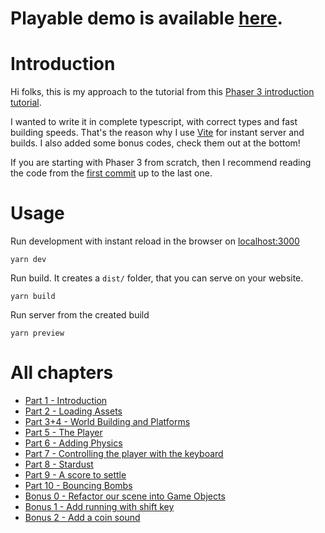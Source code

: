 # **Playable demo is available [here](https://dominik-selmeci.github.io/demos/making-your-first-phaser-3-game-with-typescript/)**.

# Introduction

Hi folks, this is my approach to the tutorial from this [Phaser 3 introduction tutorial](http://phaser.io/tutorials/making-your-first-phaser-3-game).

I wanted to write it in complete typescript, with correct types and fast building speeds.
That's the reason why I use [Vite](https://vitejs.dev/) for instant server and builds.
I also added some bonus codes, check them out at the bottom!

If you are starting with Phaser 3 from scratch, then I recommend reading the code from the [first commit](https://github.com/dominik-selmeci/making-your-first-phaser-3-game-with-typescript/commit/4bcae6def8e24ec82c94b865ee9fd9d26f6fdb5b) up to the last one.

# Usage

Run development with instant reload in the browser on [localhost:3000](http://localhost:3000/)

```
yarn dev
```

Run build. It creates a `dist/` folder, that you can serve on your website.

```
yarn build
```

Run server from the created build

```
yarn preview
```

# All chapters

- [Part 1 - Introduction](https://github.com/dominik-selmeci/making-your-first-phaser-3-game-with-typescript/commit/4bcae6def8e24ec82c94b865ee9fd9d26f6fdb5b)
- [Part 2 - Loading Assets](https://github.com/dominik-selmeci/making-your-first-phaser-3-game-with-typescript/commit/87c0aa4de3f9b804a9b9a3e919012e6cab3ba2a1)
- [Part 3+4 - World Building and Platforms](https://github.com/dominik-selmeci/making-your-first-phaser-3-game-with-typescript/commit/f972eb070f48210ccab38e85611cc7ae826504d5)
- [Part 5 - The Player](https://github.com/dominik-selmeci/making-your-first-phaser-3-game-with-typescript/commit/c7a6f7be84eb51b85c40c60ee510e2a4ac55a88d)
- [Part 6 - Adding Physics](https://github.com/dominik-selmeci/making-your-first-phaser-3-game-with-typescript/commit/b4894ae03d61d0cdc69e246f01a1090bb481b7ce)
- [Part 7 - Controlling the player with the keyboard](https://github.com/dominik-selmeci/making-your-first-phaser-3-game-with-typescript/commit/ffa1608de6931362a6e9642ee36c278315dd9eaf)
- [Part 8 - Stardust](https://github.com/dominik-selmeci/making-your-first-phaser-3-game-with-typescript/commit/52d991dbe53209d6dfed0bf8d0d901cd460774ba)
- [Part 9 - A score to settle](https://github.com/dominik-selmeci/making-your-first-phaser-3-game-with-typescript/commit/15308113a6e214a7008e02e4d67b33ca03c854e8)
- [Part 10 - Bouncing Bombs](https://github.com/dominik-selmeci/making-your-first-phaser-3-game-with-typescript/commit/a48b576acaf7fcd559b932e9b36083f6eab79c8e)
- [Bonus 0 - Refactor our scene into Game Objects](https://github.com/dominik-selmeci/making-your-first-phaser-3-game-with-typescript/commit/a3581ddf84582621da844688b82904c547e9b6d3)
- [Bonus 1 - Add running with shift key](https://github.com/dominik-selmeci/making-your-first-phaser-3-game-with-typescript/commit/a3ce4c14a1eae5e61c7b4e8dfb7156a3af67765b)
- [Bonus 2 - Add a coin sound](https://github.com/dominik-selmeci/making-your-first-phaser-3-game-with-typescript/commit/a02df1d5b7e133ea202270d399c3685886ee4879)
